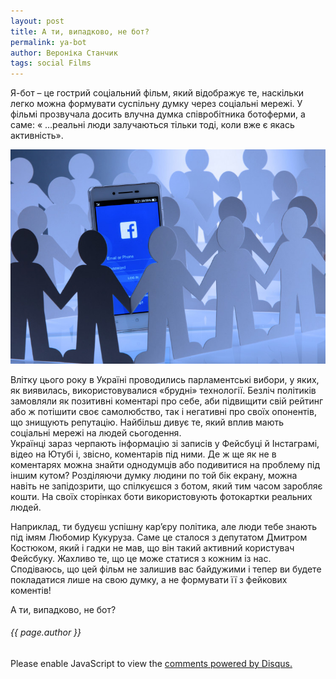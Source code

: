 ```yaml
---
layout: post
title: А ти, випадково, не бот?
permalink: ya-bot
author: Вероніка Станчик
tags: social Films
---
```


Я-бот – це гострий соціальний фільм, який відображує те, наскільки легко можна формувати суспільну думку через соціальні мережі. У фільмі прозвучала досить влучна думка співробітника ботоферми, а саме:
 « …реальні люди залучаються тільки тоді, коли вже є якась активність».
 
 
 ![я Бот](https://raw.githubusercontent.com/VeronikaStanchyk/VeronikaStanchyk.github.io/master/images/bot-1.jpg)
 
 
Влітку цього року в Україні проводились парламентські вибори, у яких, як виявилась, використовувалися «брудні» технології. Безліч політиків замовляли як  позитивні коментарі про себе, аби підвищити свій рейтинг або ж потішити своє самолюбство, так і негативні про своїх опонентів, що знищують репутацію. Найбільш дивує те, який вплив мають соціальні мережі на людей сьогодення.  
Українці зараз черпають інформацію зі записів у Фейсбуці й Інстаграмі, відео на Ютубі і, звісно, коментарів під ними. Де ж ще як не в коментарях можна знайти однодумців або подивитися на проблему під іншим кутом? Розділяючи думку людини по той бік екрану, можна навіть не запідозрити, що спілкуєшся з ботом, який тим часом заробляє кошти. На своїх сторінках боти використовують фотокартки реальних людей.

Наприклад, ти будуєш успішну кар’єру політика, але люди тебе знають під імям Любомир Кукуруза. Саме це сталося з депутатом Дмитром Костюком, який і гадки не мав, що він такий активний користувач Фейсбуку. Жахливо те, що це може статися з кожним із нас.
Сподіваюсь, що цей фільм не залишив вас байдужими і тепер ви будете покладатися лише на свою думку, а не формувати її з фейкових коментів!

А ти, випадково, не бот?

<h6>{{ page.author }}</h6>

<div id="disqus_thread"></div>
<script>
var disqus_config = function () {
this.page.url = 'https://veronikastanchyk.github.io/ya-bot';  // Replace PAGE_URL with your page's canonical URL variable
this.page.identifier = 'ya-bot'; // Replace PAGE_IDENTIFIER with your page's unique identifier variable
};

(function() { // DON'T EDIT BELOW THIS LINE
var d = document, s = d.createElement('script');
s.src = 'https://https-veronikastanchyk-github-io.disqus.com/embed.js';
s.setAttribute('data-timestamp', +new Date());
(d.head || d.body).appendChild(s);
})();
</script>
<noscript>Please enable JavaScript to view the <a href="https://disqus.com/?ref_noscript">comments powered by Disqus.</a></noscript>
